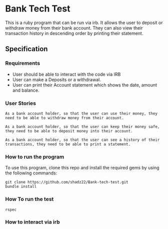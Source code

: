 # Bank Tech Test
This is a ruby program that can be run via irb. It allows the user to deposit or withdraw money from their bank account. They can also view their transaction history in descending order by printing their statement. 
## Specification
### Requirements
* User should be able to interact with the code via IRB
* User can make a Deposits or a withdrawal.
* User can print their Account statement which shows the date, amount and balance.

### User Stories
``` 
As a bank account holder, so that the user can use their money, they need to be able to withdraw money from their account.
```

``` 
As a bank account holder, so that the user can keep their money safe, they need to be able to deposit money into their account.
```

```
As a bank account holder, so that the user can see a history of their transactions, they need to be able to print a statement.
```

### How to run the program
To use this program, clone this repo and install the required gems by using the following commands:
```
git clone https://github.com/shadz22/Bank-tech-test.git
bundle install
```
### How To run the test
```
rspec
```
### How to interact via irb
```

```